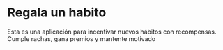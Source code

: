 # Regala un habito

Esta es una aplicación para incentivar nuevos hábitos con recompensas. Cumple rachas, gana premios y mantente motivado
